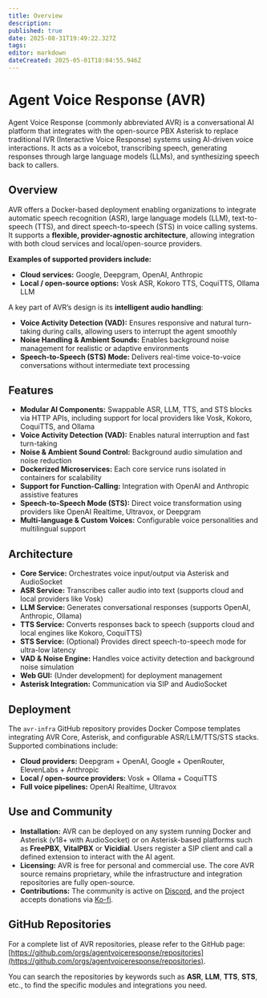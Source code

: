 ```yaml
---
title: Overview
description: 
published: true
date: 2025-08-31T19:49:22.327Z
tags: 
editor: markdown
dateCreated: 2025-05-01T18:04:55.946Z
---
```


# Agent Voice Response (AVR)

Agent Voice Response (commonly abbreviated AVR) is a conversational AI platform that integrates with the open-source PBX Asterisk to replace traditional IVR (Interactive Voice Response) systems using AI-driven voice interactions. It acts as a voicebot, transcribing speech, generating responses through large language models (LLMs), and synthesizing speech back to callers.

## Overview

AVR offers a Docker-based deployment enabling organizations to integrate automatic speech recognition (ASR), large language models (LLM), text-to-speech (TTS), and direct speech-to-speech (STS) in voice calling systems. It supports a **flexible, provider-agnostic architecture**, allowing integration with both cloud services and local/open-source providers.  

**Examples of supported providers include:**  
- **Cloud services:** Google, Deepgram, OpenAI, Anthropic  
- **Local / open-source options:** Vosk ASR, Kokoro TTS, CoquiTTS, Ollama LLM  

A key part of AVR’s design is its **intelligent audio handling**:  
- **Voice Activity Detection (VAD):** Ensures responsive and natural turn-taking during calls, allowing users to interrupt the agent smoothly  
- **Noise Handling & Ambient Sounds:** Enables background noise management for realistic or adaptive environments  
- **Speech-to-Speech (STS) Mode:** Delivers real-time voice-to-voice conversations without intermediate text processing

## Features

- **Modular AI Components:** Swappable ASR, LLM, TTS, and STS blocks via HTTP APIs, including support for local providers like Vosk, Kokoro, CoquiTTS, and Ollama  
- **Voice Activity Detection (VAD):** Enables natural interruption and fast turn-taking  
- **Noise & Ambient Sound Control:** Background audio simulation and noise reduction  
- **Dockerized Microservices:** Each core service runs isolated in containers for scalability  
- **Support for Function-Calling:** Integration with OpenAI and Anthropic assistive features  
- **Speech-to-Speech Mode (STS):** Direct voice transformation using providers like OpenAI Realtime, Ultravox, or Deepgram  
- **Multi-language & Custom Voices:** Configurable voice personalities and multilingual support

## Architecture

- **Core Service:** Orchestrates voice input/output via Asterisk and AudioSocket  
- **ASR Service:** Transcribes caller audio into text (supports cloud and local providers like Vosk)  
- **LLM Service:** Generates conversational responses (supports OpenAI, Anthropic, Ollama)  
- **TTS Service:** Converts responses back to speech (supports cloud and local engines like Kokoro, CoquiTTS)  
- **STS Service:** (Optional) Provides direct speech-to-speech mode for ultra-low latency  
- **VAD & Noise Engine:** Handles voice activity detection and background noise simulation  
- **Web GUI:** (Under development) for deployment management  
- **Asterisk Integration:** Communication via SIP and AudioSocket

## Deployment

The `avr-infra` GitHub repository provides Docker Compose templates integrating AVR Core, Asterisk, and configurable ASR/LLM/TTS/STS stacks.  
Supported combinations include:  
- **Cloud providers:** Deepgram + OpenAI, Google + OpenRouter, ElevenLabs + Anthropic  
- **Local / open-source providers:** Vosk + Ollama + CoquiTTS  
- **Full voice pipelines:** OpenAI Realtime, Ultravox  

## Use and Community

- **Installation:** AVR can be deployed on any system running Docker and Asterisk (v18+ with AudioSocket) or on Asterisk-based platforms such as **FreePBX**, **VitalPBX** or **Vicidial**. Users register a SIP client and call a defined extension to interact with the AI agent.  
- **Licensing:** AVR is free for personal and commercial use. The core AVR source remains proprietary, while the infrastructure and integration repositories are fully open-source.  
- **Contributions:** The community is active on [Discord](https://discord.com/invite/MUd3y7eGVF), and the project accepts donations via [Ko-fi](https://ko-fi.com/agentvoiceresponse).  

## GitHub Repositories

For a complete list of AVR repositories, please refer to the GitHub page: [https://github.com/orgs/agentvoiceresponse/repositories](https://github.com/orgs/agentvoiceresponse/repositories).  

You can search the repositories by keywords such as **ASR**, **LLM**, **TTS**, **STS**, etc., to find the specific modules and integrations you need.